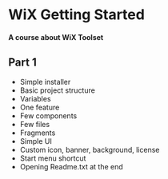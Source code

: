 # WiX Getting Started
#### A course about WiX Toolset

## Part 1
* Simple installer
* Basic project structure
* Variables
* One feature
* Few components
* Few files
* Fragments
* Simple UI
* Custom icon, banner, background, license
* Start menu shortcut
* Opening Readme.txt at the end
